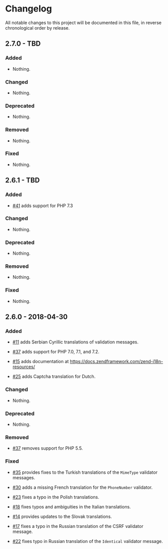 # Changelog

All notable changes to this project will be documented in this file, in reverse chronological order by release.

## 2.7.0 - TBD

### Added

- Nothing.

### Changed

- Nothing.

### Deprecated

- Nothing.

### Removed

- Nothing.

### Fixed

- Nothing.

## 2.6.1 - TBD

### Added

- [#41](https://github.com/zendframework/zend-i18n-resources/pull/41) adds support for PHP 7.3

### Changed

- Nothing.

### Deprecated

- Nothing.

### Removed

- Nothing.

### Fixed

- Nothing.

## 2.6.0 - 2018-04-30

### Added

- [#11](https://github.com/zendframework/zend-i18n-resources/pull/11) adds Serbian Cyrillic translations of validation messages.

- [#37](https://github.com/zendframework/zend-i18n-resources/pull/37) adds support for PHP 7.0, 7.1, and 7.2.

- [#15](https://github.com/zendframework/zend-i18n-resources/pull/15) adds documentation at https://docs.zendframework.com/zend-i18n-resources/

- [#25](https://github.com/zendframework/zend-i18n-resources/pull/25) adds Captcha translation for Dutch.

### Changed

- Nothing.

### Deprecated

- Nothing.

### Removed

- [#37](https://github.com/zendframework/zend-i18n-resources/pull/37) removes support for PHP 5.5.

### Fixed

- [#35](https://github.com/zendframework/zend-i18n-resources/pull/35) provides fixes to the Turkish translations of the `MimeType` validator messages.

- [#30](https://github.com/zendframework/zend-i18n-resources/pull/30) adds a missing French translation for the `PhoneNumber` validator.

- [#23](https://github.com/zendframework/zend-i18n-resources/pull/23) fixes a typo in the Polish translations.

- [#18](https://github.com/zendframework/zend-i18n-resources/pull/18) fixes typos and ambiguities in the Italian translations.

- [#14](https://github.com/zendframework/zend-i18n-resources/pull/14) provides updates to the Slovak translations.

- [#17](https://github.com/zendframework/zend-i18n-resources/pull/17) fixes a typo in the Russian translation of the CSRF validator message.

- [#22](https://github.com/zendframework/zend-i18n-resources/pull/22) fixes typo in Russian translation of the `Identical` validator message.
